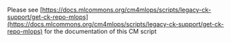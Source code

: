 Please see [https://docs.mlcommons.org/cm4mlops/scripts/legacy-ck-support/get-ck-repo-mlops](https://docs.mlcommons.org/cm4mlops/scripts/legacy-ck-support/get-ck-repo-mlops) for the documentation of this CM script
